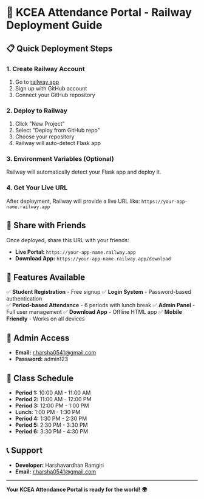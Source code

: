 # 🚀 KCEA Attendance Portal - Railway Deployment Guide

## 📋 Quick Deployment Steps

### 1. Create Railway Account
1. Go to [railway.app](https://railway.app)
2. Sign up with GitHub account
3. Connect your GitHub repository

### 2. Deploy to Railway
1. Click "New Project"
2. Select "Deploy from GitHub repo"
3. Choose your repository
4. Railway will auto-detect Flask app

### 3. Environment Variables (Optional)
Railway will automatically detect your Flask app and deploy it.

### 4. Get Your Live URL
After deployment, Railway will provide a live URL like:
`https://your-app-name.railway.app`

## 🔗 Share with Friends

Once deployed, share this URL with your friends:
- **Live Portal:** `https://your-app-name.railway.app`
- **Download App:** `https://your-app-name.railway.app/download`

## 📱 Features Available

✅ **Student Registration** - Free signup
✅ **Login System** - Password-based authentication  
✅ **Period-based Attendance** - 6 periods with lunch break
✅ **Admin Panel** - Full user management
✅ **Download App** - Offline HTML app
✅ **Mobile Friendly** - Works on all devices

## 👑 Admin Access

- **Email:** r.harsha0541@gmail.com
- **Password:** admin123

## 🎯 Class Schedule

- **Period 1:** 10:00 AM - 11:00 AM
- **Period 2:** 11:00 AM - 12:00 PM  
- **Period 3:** 12:00 PM - 1:00 PM
- **Lunch:** 1:00 PM - 1:30 PM
- **Period 4:** 1:30 PM - 2:30 PM
- **Period 5:** 2:30 PM - 3:30 PM
- **Period 6:** 3:30 PM - 4:30 PM

## 📞 Support

- **Developer:** Harshavardhan Ramgiri
- **Email:** r.harsha0541@gmail.com

---

**Your KCEA Attendance Portal is ready for the world! 🌍**
